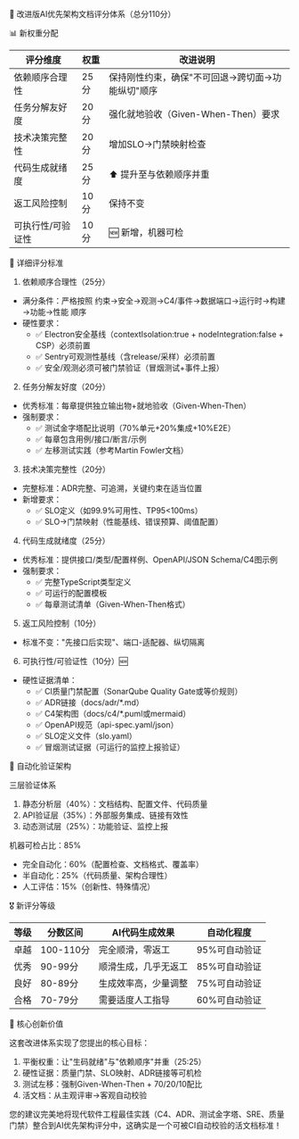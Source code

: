 🎯 改进版AI优先架构文档评分体系（总分110分）

📊 新权重分配

| 评分维度          | 权重 | 改进说明                                         |
| ----------------- | ---- | ------------------------------------------------ |
| 依赖顺序合理性    | 25分 | 保持刚性约束，确保"不可回退→跨切面→功能纵切"顺序 |
| 任务分解友好度    | 20分 | 强化就地验收（Given-When-Then）要求              |
| 技术决策完整性    | 20分 | 增加SLO→门禁映射检查                             |
| 代码生成就绪度    | 25分 | ⬆️ 提升至与依赖顺序并重                          |
| 返工风险控制      | 10分 | 保持不变                                         |
| 可执行性/可验证性 | 10分 | 🆕 新增，机器可检                                |

🎯 详细评分标准

1. 依赖顺序合理性（25分）

- 满分条件：严格按照 约束→安全→观测→C4/事件→数据端口→运行时→构建→功能→性能 顺序
- 硬性要求：
  - ✅ Electron安全基线（contextIsolation:true + nodeIntegration:false + CSP）必须前置
  - ✅ Sentry可观测性基线（含release/采样）必须前置
  - ✅ 安全/观测必须可被门禁验证（冒烟测试+事件上报）

2. 任务分解友好度（20分）

- 优秀标准：每章提供独立输出物+就地验收（Given-When-Then）
- 强制要求：
  - ✅ 测试金字塔配比说明（70%单元+20%集成+10%E2E）
  - ✅ 每章包含用例/接口/断言/示例
  - ✅ 左移测试实践（参考Martin Fowler文档）

3. 技术决策完整性（20分）

- 完整标准：ADR完整、可追溯，关键约束在适当位置
- 新增要求：
  - ✅ SLO定义（如99.9%可用性、TP95<100ms）
  - ✅ SLO→门禁映射（性能基线、错误预算、阈值配置）

4. 代码生成就绪度（25分）

- 优秀标准：提供接口/类型/配置样例、OpenAPI/JSON Schema/C4图示例
- 强制要求：
  - ✅ 完整TypeScript类型定义
  - ✅ 可运行的配置模板
  - ✅ 每章测试清单（Given-When-Then格式）

5. 返工风险控制（10分）

- 标准不变："先接口后实现"、端口-适配器、纵切隔离

6. 可执行性/可验证性（10分）🆕

- 硬性证据清单：
  - ✅ CI质量门禁配置（SonarQube Quality Gate或等价规则）
  - ✅ ADR链接（docs/adr/\*.md）
  - ✅ C4架构图（docs/c4/\*.puml或mermaid）
  - ✅ OpenAPI规范（api-spec.yaml/json）
  - ✅ SLO定义文件（slo.yaml）
  - ✅ 冒烟测试证据（可运行的监控上报验证）

🔧 自动化验证架构

三层验证体系

1. 静态分析层（40%）：文档结构、配置文件、代码质量
2. API验证层（35%）：外部服务集成、链接有效性
3. 动态测试层（25%）：功能验证、监控上报

机器可检占比：85%

- 完全自动化：60%（配置检查、文档格式、覆盖率）
- 半自动化：25%（代码质量、架构合理性）
- 人工评估：15%（创新性、特殊情况）

🎖️ 新评分等级

| 等级 | 分数区间  | AI代码生成效果       | 自动化程度    |
| ---- | --------- | -------------------- | ------------- |
| 卓越 | 100-110分 | 完全顺滑，零返工     | 95%可自动验证 |
| 优秀 | 90-99分   | 顺滑生成，几乎无返工 | 85%可自动验证 |
| 良好 | 80-89分   | 生成效率高，少量调整 | 75%可自动验证 |
| 合格 | 70-79分   | 需要适度人工指导     | 60%可自动验证 |

🚀 核心创新价值

这套改进体系实现了您提出的核心目标：

1. 平衡权重：让"生码就绪"与"依赖顺序"并重（25:25）
2. 硬性证据：质量门禁、SLO映射、ADR链接等可机检
3. 测试左移：强制Given-When-Then + 70/20/10配比
4. 活文档：从主观评审→客观自动校验

您的建议完美地将现代软件工程最佳实践（C4、ADR、测试金字塔、SRE、质量门禁）整合到AI优先架构评分中，这确实是一个可被CI自动校验的活文档标准！
